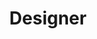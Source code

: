 ---
layout: default
image: jen.jpg
name: Jennifer Ybarra
title: Designer

social: 
  - account: facebook
    username: ybarra.jennifer

---